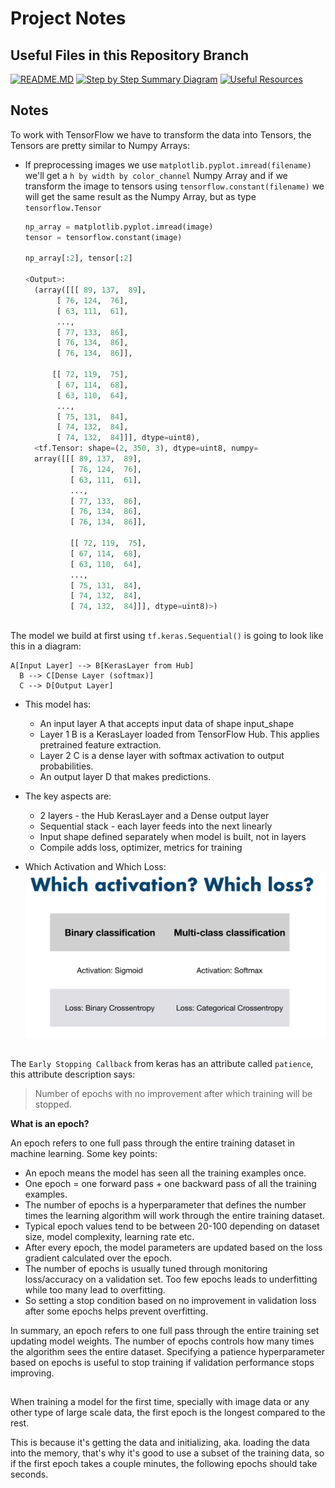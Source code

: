 # Project Notes
## Useful Files in this Repository Branch

[![README.MD](https://img.shields.io/badge/📝-README-lightgrey)](https://github.com/Diegomca98/research-and-learning/blob/dog-breed-id/README.MD)
[![Step by Step Summary Diagram](https://img.shields.io/badge/🔍-Notebook_Diagram-lightblue)](https://github.com/Diegomca98/research-and-learning/blob/dog-breed-id/NOTEBOOK_STRUCTURE.MD)
[![Useful Resources](https://img.shields.io/badge/🛠️-Useful_Resources-pink)](https://github.com/Diegomca98/research-and-learning/blob/dog-breed-id/USEFUL_RESOURCES.MD)

## Notes
To work with TensorFlow we have to transform the data into Tensors, the Tensors are pretty similar to Numpy Arrays:
* If preprocessing images we use `matplotlib.pyplot.imread(filename)` we'll get a `h by width by color_channel` Numpy Array and if we transform the image to tensors using `tensorflow.constant(filename)` we will get the same result as the Numpy Array, but as type `tensorflow.Tensor`
  
  ```python
  np_array = matplotlib.pyplot.imread(image)
  tensor = tensorflow.constant(image)

  np_array[:2], tensor[:2]

  <Output>:
    (array([[[ 89, 137,  89],
         [ 76, 124,  76],
         [ 63, 111,  61],
         ...,
         [ 77, 133,  86],
         [ 76, 134,  86],
         [ 76, 134,  86]],
 
        [[ 72, 119,  75],
         [ 67, 114,  68],
         [ 63, 110,  64],
         ...,
         [ 75, 131,  84],
         [ 74, 132,  84],
         [ 74, 132,  84]]], dtype=uint8),
    <tf.Tensor: shape=(2, 350, 3), dtype=uint8, numpy=
    array([[[ 89, 137,  89],
            [ 76, 124,  76],
            [ 63, 111,  61],
            ...,
            [ 77, 133,  86],
            [ 76, 134,  86],
            [ 76, 134,  86]],
    
            [[ 72, 119,  75],
            [ 67, 114,  68],
            [ 63, 110,  64],
            ...,
            [ 75, 131,  84],
            [ 74, 132,  84],
            [ 74, 132,  84]]], dtype=uint8)>)
  ```

##
The model we build at first using `tf.keras.Sequential()` is going to look like this in a diagram:
  ```
  A[Input Layer] --> B[KerasLayer from Hub]
    B --> C[Dense Layer (softmax)]
    C --> D[Output Layer]
  ```
  * This model has:
    * An input layer A that accepts input data of shape input_shape
    * Layer 1 B is a KerasLayer loaded from TensorFlow Hub. This applies pretrained feature extraction.
    * Layer 2 C is a dense layer with softmax activation to output probabilities.
    * An output layer D that makes predictions.

  * The key aspects are:
    * 2 layers - the Hub KerasLayer and a Dense output layer
    * Sequential stack - each layer feeds into the next linearly
    * Input shape defined separately when model is built, not in layers
    * Compile adds loss, optimizer, metrics for training
  * Which Activation and Which Loss:
  ![Which Activation and Which Loss](./assets/activation_loss.png)

##
The `Early Stopping Callback` from keras has an attribute called `patience`, this attribute description says:

> Number of epochs with no improvement after which training will be stopped.

**What is an epoch?**

An epoch refers to one full pass through the entire training dataset in machine learning. Some key points:

* An epoch means the model has seen all the training examples once.
* One epoch = one forward pass + one backward pass of all the training examples.
* The number of epochs is a hyperparameter that defines the number times the learning algorithm will work through the entire training dataset.
* Typical epoch values tend to be between 20-100 depending on dataset size, model complexity, learning rate etc.
* After every epoch, the model parameters are updated based on the loss gradient calculated over the epoch.
* The number of epochs is usually tuned through monitoring loss/accuracy on a validation set. Too few epochs leads to underfitting while too many lead to overfitting.
* So setting a stop condition based on no improvement in validation loss after some epochs helps prevent overfitting.

In summary, an epoch refers to one full pass through the entire training set updating model weights. The number of epochs controls how many times the algorithm sees the entire dataset. Specifying a patience hyperparameter based on epochs is useful to stop training if validation performance stops improving.

##
When training a model for the first time, specially with image data or any other type of large scale data, the first epoch is the longest compared to the rest.

This is because it's getting the data and initializing, aka. loading the data into the memory, that's why it's good to use a subset of the training data, so if the first epoch takes a couple minutes, the following epochs should take seconds.